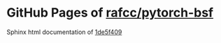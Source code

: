 GitHub Pages of [rafcc/pytorch-bsf](https://github.com/rafcc/pytorch-bsf.git)
===
Sphinx html documentation of [1de5f409](https://github.com/rafcc/pytorch-bsf/tree/1de5f409f723c0889c6ec27be59efd27904f1543)
